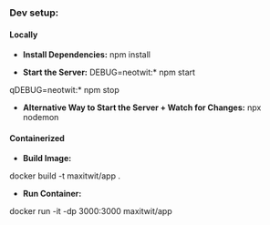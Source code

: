 ### Dev setup:

#### Locally

- **Install Dependencies:** 
npm install

- **Start the Server:** 
DEBUG=neotwit:* npm start

qDEBUG=neotwit:* npm stop

- **Alternative Way to Start the Server + Watch for Changes:** 
npx nodemon

#### Containerized

- **Build Image:**

docker build -t maxitwit/app .

- **Run Container:**

docker run -it -dp 3000:3000 maxitwit/app